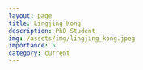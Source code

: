 ```yaml
---
layout: page
title: Lingjing Kong
description: PhD Student
img: /assets/img/lingjing_kong.jpeg
importance: 5
category: current
---
```

